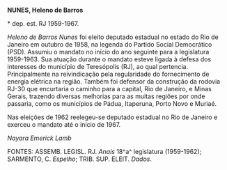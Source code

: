 **NUNES, Heleno de Barros**

\* dep. est. RJ 1959-1967.

*Heleno de Barros Nunes* foi eleito deputado estadual no estado do Rio
de Janeiro em outubro de 1958, na legenda do Partido Social Democrático
(PSD). Assumiu o mandato no início do ano seguinte para a legislatura
1959-1963. Sua atuação durante o mandato esteve ligada à defesa dos
interesses do município de Teresópolis (RJ), ao qual pertencia.
Principalmente na reivindicação pela regularidade do fornecimento de
energia elétrica na região. Também foi defensor da construção da rodovia
RJ-30 que encurtaria o caminho para a capital, Rio de Janeiro, e Minas
Gerais, trazendo diversas melhorias para as muitas regiões por onde
passaria, como os municípios de Pádua, Itaperuna, Porto Novo e Muriaé.

Nas eleições de 1962 reelegeu-se deputado estadual no Rio de Janeiro e
exerceu o mandato até o início de 1967.

*Nayara Emerick Lamb*

FONTES: ASSEMB. LEGISL. RJ. *Anais* 18^a^ legislatura (1959-1962);
SARMENTO, C. *Espelho*; TRIB. SUP. ELEIT. *Dados*.
